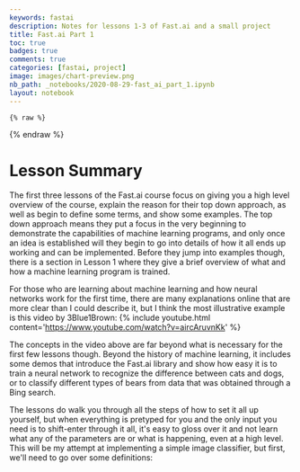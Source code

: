 ```yaml
---
keywords: fastai
description: Notes for lessons 1-3 of Fast.ai and a small project
title: Fast.ai Part 1
toc: true 
badges: true
comments: true
categories: [fastai, project]
image: images/chart-preview.png
nb_path: _notebooks/2020-08-29-fast_ai_part_1.ipynb
layout: notebook
---
```


<!--
#################################################
### THIS FILE WAS AUTOGENERATED! DO NOT EDIT! ###
#################################################
# file to edit: _notebooks/2020-08-29-fast_ai_part_1.ipynb
-->

<div class="container" id="notebook-container">
        
    {% raw %}
    
<div class="cell border-box-sizing code_cell rendered">

</div>
    {% endraw %}

<div class="cell border-box-sizing text_cell rendered"><div class="inner_cell">
<div class="text_cell_render border-box-sizing rendered_html">
<h1 id="Lesson-Summary">Lesson Summary<a class="anchor-link" href="#Lesson-Summary"> </a></h1><p>The first three lessons of the Fast.ai course focus on giving you a high level overview of the course, explain the reason for their top down approach, as well as begin to define some terms, and show some examples. The top down approach means they put a focus in the very beginning to demonstrate the capabilities of machine learning programs, and only once an idea is established will they begin to go into details of how it all ends up working and can be implemented. Before they jump into examples though, there is a section in Lesson 1 where they give a brief overview of what and how a machine learning program is trained.</p>
<p>For those who are learning about machine learning and how neural networks work for the first time, there are many explanations online that are more clear than I could describe it, but I think the most illustrative example is this video by 3Blue1Brown:
{% include youtube.html content='<a href="https://www.youtube.com/watch?v=aircAruvnKk">https://www.youtube.com/watch?v=aircAruvnKk</a>' %}</p>

</div>
</div>
</div>
<div class="cell border-box-sizing text_cell rendered"><div class="inner_cell">
<div class="text_cell_render border-box-sizing rendered_html">
<p>The concepts in the video above are far beyond what is necessary for the first few lessons though. Beyond the history of machine learning, it includes some demos that introduce the Fast.ai library and show how easy it is to train a neural network to recognize the difference between cats and dogs, or to classify different types of bears from data that was obtained through a Bing search.</p>
<p>The lessons do walk you through all the steps of how to set it all up yourself, but when everything is pretyped for you and the only input you need is to shift-enter through it all, it's easy to gloss over it and not learn what any of the parameters are or what is happening, even at a high level. This will be my attempt at implementing a simple image classifier, but first, we'll need to go over some definitions:</p>

</div>
</div>
</div>
</div>
 


